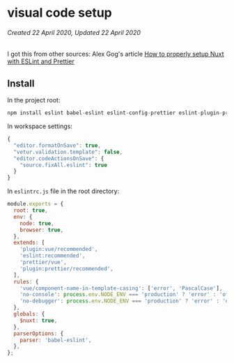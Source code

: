 # visual code setup

###### Created 22 April 2020, Updated 22 April 2020

I got this from other sources: Alex Gog's article [How to properly setup Nuxt with ESLint and Prettier](https://medium.com/@gogl.alex/how-to-properly-set-up-eslint-with-prettier-for-vue-or-nuxt-in-vscode-e42532099a9c)

## Install

In the project root:

```javascript
npm install eslint babel-eslint eslint-config-prettier eslint-plugin-prettier eslint-plugin-vue eslint-loader prettier -D
```

In workspace settings:

```javascript
{
  "editor.formatOnSave": true,
  "vetur.validation.template": false,
  "editor.codeActionsOnSave": {
    "source.fixAll.eslint": true
  }
}
```

In `eslintrc.js` file in the root directory:

```javascript
module.exports = {
  root: true,
  env: {
    node: true,
    browser: true,
  },
  extends: [
    'plugin:vue/recommended',
    'eslint:recommended',
    'prettier/vue',
    'plugin:prettier/recommended',
  ],
  rules: {
    'vue/component-name-in-template-casing': ['error', 'PascalCase'],
    'no-console': process.env.NODE_ENV === 'production' ? 'error' : 'off',
    'no-debugger': process.env.NODE_ENV === 'production' ? 'error' : 'off',
  },
  globals: {
    $nuxt: true,
  },
  parserOptions: {
    parser: 'babel-eslint',
  },
};
```
